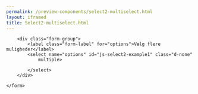 ```yaml
--- 
permalink: /preview-components/select2-multiselect.html
layout: iframed 
title: Select2-multiselect.html
---
```

<div class="container">
    <form class="form mb-6">

        <div class="form-group">
            <label class="form-label" for="options">Vælg flere muligheder</label>
            <select name="options" id="js-select2-example1" class="d-none"
                multiple>

            </select>
        </div>

    </form>
</div>